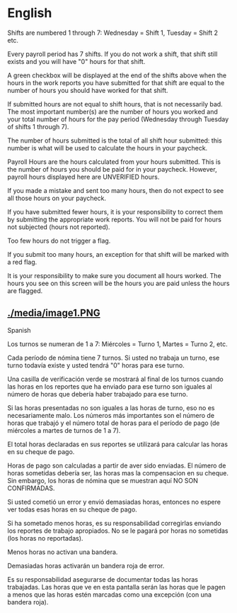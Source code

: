 English
=======

Shifts are numbered 1 through 7: Wednesday = Shift 1, Tuesday = Shift 2 etc.

Every payroll period has 7 shifts. If you do not work a shift, that shift still
exists and you will have "0" hours for that shift.

A green checkbox will be displayed at the end of the shifts above when the hours
in the work reports you have submitted for that shift are equal to the number of
hours you should have worked for that shift.

If submitted hours are not equal to shift hours, that is not necessarily bad.
The most important number(s) are the number of hours you worked and your total
number of hours for the pay period (Wednesday through Tuesday of shifts 1
through 7).

The number of hours submitted is the total of all shift hour submitted: this
number is what will be used to calculate the hours in your paycheck.

Payroll Hours are the hours calculated from your hours submitted. This is the
number of hours you should be paid for in your paycheck. However, payroll hours
displayed here are UNVERIFIED hours.

If you made a mistake and sent too many hours, then do not expect to see all
those hours on your paycheck.

If you have submitted fewer hours, it is your responsibility to correct them by
submitting the appropriate work reports. You will not be paid for hours not
subjected (hours not reported).

Too few hours do not trigger a flag.

If you submit too many hours, an exception for that shift will be marked with a
red flag.

It is your responsibility to make sure you document all hours worked. The hours
you see on this screen will be the hours you are paid unless the hours are
flagged.

[./media/image1.PNG](./media/image1.PNG)
----------------------------------------

Spanish

Los turnos se numeran de 1 a 7: Miércoles = Turno 1, Martes = Turno 2, etc.

Cada período de nómina tiene 7 turnos. Si usted no trabaja un turno, ese turno
todavía existe y usted tendrá "0" horas para ese turno.

Una casilla de verificación verde se mostrará al final de los turnos cuando las
horas en los reportes que ha enviado para ese turno son iguales al número de
horas que debería haber trabajado para ese turno.

Si las horas presentadas no son iguales a las horas de turno, eso no es
necesariamente malo. Los números más importantes son el número de horas que
trabajó y el número total de horas para el período de pago (de miércoles a
martes de turnos de 1 a 7).

El total horas declaradas en sus reportes se utilizará para calcular las horas
en su cheque de pago.

Horas de pago son calculadas a partir de aver sido enviadas. El número de horas
sometidas debería ser, las horas mas la compensacion en su cheque. Sin embargo,
los horas de nómina que se muestran aquí NO SON CONFIRMADAS.

Si usted cometió un error y envió demasiadas horas, entonces no espere ver todas
esas horas en su cheque de pago.

Si ha sometado menos horas, es su responsabilidad corregirlas enviando los
reportes de trabajo apropiados. No se le pagará por horas no sometidas (los
horas no reportadas).

Menos horas no activan una bandera.

Demasiadas horas activarán un bandera roja de error.

Es su responsabilidad asegurarse de documentar todas las horas trabajadas. Las
horas que ve en esta pantalla serán las horas que le pagen a menos que las horas
estén marcadas como una excepción (con una bandera roja).

